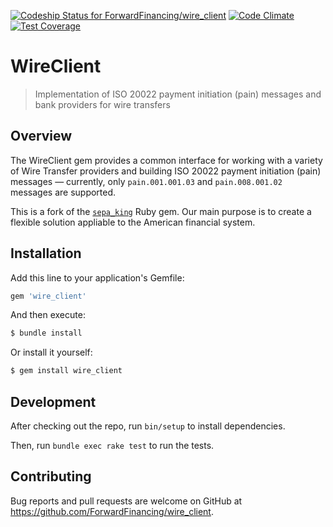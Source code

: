 [![Codeship Status for ForwardFinancing/wire_client](https://app.codeship.com/projects/80539010-e9b6-0135-7649-4a1e2141a6e6/status?branch=master)](https://app.codeship.com/projects/269959)
[![Code Climate](https://api.codeclimate.com/v1/badges/055840fb4eaf9e44ec80/maintainability)](https://codeclimate.com/repos/5a6a6058396682027c0028f6/maintainability)
[![Test Coverage](https://api.codeclimate.com/v1/badges/055840fb4eaf9e44ec80/test_coverage)](https://codeclimate.com/repos/5a6a6058396682027c0028f6/test_coverage)

# WireClient

> Implementation of ISO 20022 payment initiation (pain) messages and bank providers for wire transfers

## Overview

The WireClient gem provides a common interface for working with a variety of Wire Transfer providers
and building ISO 20022 payment initiation (pain) messages &mdash; currently, only `pain.001.001.03`
and `pain.008.001.02` messages are supported.

This is a fork of the [`sepa_king`](https://github.com/salesking/sepa_king) Ruby gem. Our main purpose
is to create a flexible solution appliable to the American financial system.

## Installation

Add this line to your application's Gemfile:

```ruby
gem 'wire_client'
```

And then execute:

```sh
$ bundle install
```

Or install it yourself:

```sh
$ gem install wire_client
```

## Development

After checking out the repo, run `bin/setup` to install dependencies.

Then, run `bundle exec rake test` to run the tests.

## Contributing

Bug reports and pull requests are welcome on GitHub at https://github.com/ForwardFinancing/wire_client.
